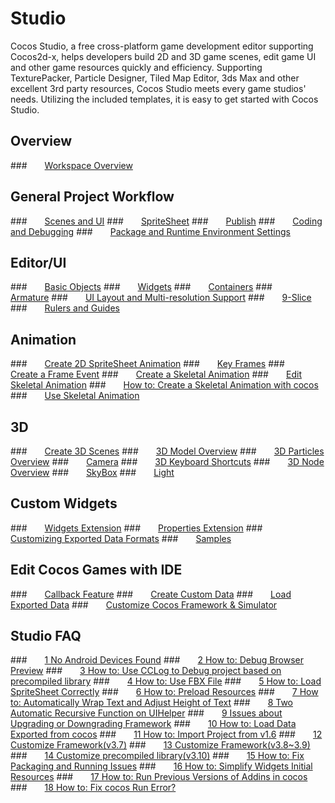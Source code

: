 # Studio
Cocos Studio, a free cross-platform game development editor supporting Cocos2d-x,
helps developers build 2D and 3D game scenes, edit game UI and other game resources
quickly and efficiency. Supporting TexturePacker, Particle Designer, Tiled Map Editor,
3ds Max and other excellent 3rd party resources, Cocos Studio meets every game
studios' needs. Utilizing the included templates, it is easy to get started with
Cocos Studio.

## Overview
###&emsp;&emsp;[Workspace Overview](Workspace_Overview/en.md)

## General Project Workflow
###&emsp;&emsp;[Scenes and UI](chapter2/SceneAndLayer/en.md)
###&emsp;&emsp;[SpriteSheet](chapter2/SpriteSheet/en.md)
###&emsp;&emsp;[Publish](chapter2/Publish/en.md)
###&emsp;&emsp;[Coding and Debugging](chapter2/CodeAndDebug/en.md)
###&emsp;&emsp;[Package and Runtime Environment Settings](chapter2/PackageAndRun/en.md)

## Editor/UI
###&emsp;&emsp;[Basic Objects](chapter3/UI/BasicObjects/en.md)
###&emsp;&emsp;[Widgets](chapter3/UI/Widgets/en.md)
###&emsp;&emsp;[Containers](chapter3/UI/Containers/en.md)
###&emsp;&emsp;[Armature](chapter3/UI/Armature/en.md)
###&emsp;&emsp;[UI Layout and Multi-resolution Support](chapter3/UI/Layout/en.md)
###&emsp;&emsp;[9-Slice](chapter3/UI/9Slice/en.md)
###&emsp;&emsp;[Rulers and Guides](chapter3/UI/RulersGuides/en.md)

## Animation
###&emsp;&emsp;[Create 2D SpriteSheet Animation](chapter3/Animation/2DSpriteSheetAnimation/en.md)
###&emsp;&emsp;[Key Frames](chapter3/Animation/InsertKeyframe/en.md)
###&emsp;&emsp;[Create a Frame Event](chapter3/Animation/AddFrameEvents/en.md)
###&emsp;&emsp;[Create a Skeletal Animation](chapter3/Animation/CreateSkeletalAnimation/en.md)
###&emsp;&emsp;[Edit Skeletal Animation](chapter3/Animation/EditSkeletalAnimation/en.md)
###&emsp;&emsp;[How to: Create a Skeletal Animation with cocos](chapter3/Animation/Sample/en.md)
###&emsp;&emsp;[Use Skeletal Animation](chapter3/Animation/UseSkeletalAnimation/en.md)

## 3D
###&emsp;&emsp;[Create 3D Scenes](chapter3/3D/New3DScene/en.md)
###&emsp;&emsp;[3D Model Overview](chapter3/3D/3DModel/en.md)
###&emsp;&emsp;[3D Particles Overview](chapter3/3D/3DParticle/en.md)
###&emsp;&emsp;[Camera](chapter3/3D/Camera/en.md)
###&emsp;&emsp;[3D Keyboard Shortcuts](chapter3/3D/3DShortcutKey/en.md)
###&emsp;&emsp;[3D Node Overview](chapter3/3D/3DNode/en.md)
###&emsp;&emsp;[SkyBox](chapter3/3D/SkyBox/en.md)
###&emsp;&emsp;[Light](chapter3/3D/Light/en.md)

## Custom Widgets
###&emsp;&emsp;[Widgets Extension](chapter3/Extend/WidgetExtend/en.md)
###&emsp;&emsp;[Properties Extension](chapter3/Extend/ParamExtend/en.md)
###&emsp;&emsp;[Customizing Exported Data Formats](chapter3/Extend/CustomExport/en.md)
###&emsp;&emsp;[Samples](chapter3/Extend/Sample/en.md)

## Edit Cocos Games with IDE
###&emsp;&emsp;[Callback Feature](chapter3/HowToCode/CallBack/en.md)
###&emsp;&emsp;[Create Custom Data](chapter3/HowToCode/UserData/en.md)
###&emsp;&emsp;[Load Exported Data](chapter3/HowToCode/LoadExportData/en.md)
###&emsp;&emsp;[Customize Cocos Framework & Simulator](chapter3/HowToCode/CustomizeFramework-v3.10/en.md)

## Studio FAQ
###&emsp;&emsp;[1 No Android Devices Found](chapter4/connect-solution/en.md)
###&emsp;&emsp;[2 How to: Debug Browser Preview](chapter4/debug-on-browser/en.md)
###&emsp;&emsp;[3 How to: Use CCLog to Debug project based on precompiled library](chapter4/FWNoLog/en.md)
###&emsp;&emsp;[4 How to: Use FBX File](chapter4/HowToUseFBX/en.md)
###&emsp;&emsp;[5 How to: Load SpriteSheet Correctly](chapter4/OnePixelBug/en.md)
###&emsp;&emsp;[6 How to: Preload Resources](chapter4/PreloadRes/en.md)
###&emsp;&emsp;[7 How to: Automatically Wrap Text and Adjust Height of Text](chapter4/TextAuto/en.md)
###&emsp;&emsp;[8 Two Automatic Recursive Function on UIHelper](chapter4/UIHelperGetNode/en.md)
###&emsp;&emsp;[9 Issues about Upgrading or Downgrading Framework](chapter4/upgrade-framework/en.md)
###&emsp;&emsp;[10 How to: Load Data Exported from cocos](chapter4/LoadError/en.md)
###&emsp;&emsp;[11 How to: Import Project from v1.6](chapter4/Import1.6ProjectError/en.md)
###&emsp;&emsp;[12 Customize Framework(v3.7)](chapter3/HowToCode/CustomizeFramework/en.md)
###&emsp;&emsp;[13 Customize Framework(v3.8~3.9)](chapter3/HowToCode/CustomizeFramework-v3.8/en.md)
###&emsp;&emsp;[14 Customize precompiled library(v3.10)](chapter3/HowToCode/CustomizeFramework-v3.10/en.md)
###&emsp;&emsp;[15 How to: Fix Packaging and Running Issues](chapter4/FixPackageError/en.md)
###&emsp;&emsp;[16 How to: Simplify Widgets Initial Resources](chapter4/SimplifyWidgetsRes/en.md)
###&emsp;&emsp;[17 How to: Run Previous Versions of Addins in cocos](chapter4/PluginLoadError/en.md)
###&emsp;&emsp;[18 How to: Fix cocos Run Error?](chapter4/runError/en.md)
